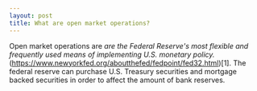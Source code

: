 ```yaml
---
layout: post
title: What are open market operations? 
---
```


Open market operations are _are the Federal Reserve's most flexible and frequently used means of implementing U.S. monetary policy._(https://www.newyorkfed.org/aboutthefed/fedpoint/fed32.html)[1]. The federal reserve can purchase U.S. Treasury securities and mortgage backed securities in order to affect the amount of bank reserves.
